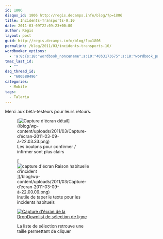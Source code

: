 ```yaml
---
id: 1806
disqus_id: 1806 http://regis.decamps.info/blog/?p=1806
title: Incidents-Transports-0.10
date: 2011-03-09T22:09:23+00:00
author: Régis
layout: post
guid: http://regis.decamps.info/blog/?p=1806
permalink: /blog/2011/03/incidents-transports-10/
wordbooker_options:
  - 'a:8:{s:18:"wordbook_noncename";s:10:"40b3173675";s:18:"wordbook_page_post";s:4:"-100";s:18:"wordbook_orandpage";s:1:"2";s:23:"wordbook_default_author";s:1:"1";s:23:"wordbook_extract_length";s:3:"256";s:19:"wordbook_actionlink";s:3:"300";s:18:"wordbook_attribute";s:0:"";s:29:"wordbooker_status_update_text";s:33:"New blog post :  %title% - %link%";}'
tmac_last_id:
  - ""
dsq_thread_id:
  - "600589496"
categories:
  - Mobile
tags:
  - Talaria
---
```

Merci aux bêta-testeurs pour leurs retours.
  
<figure id="attachment_1808" style="width: 241px" class="wp-caption alignnone">[<img src="/blog/wp-content/uploads/2011/03/Capture-d’écran-2011-03-09-à-22.03.33-241x350.png" alt="Capture d&#039;écran détail" title="Détails d&#039;un incident" width="241" height="350" class="size-medium wp-image-1808" srcset="/blog/wp-content/uploads/2011/03/Capture-d’écran-2011-03-09-à-22.03.33-241x350.png 241w, /blog/wp-content/uploads/2011/03/Capture-d’écran-2011-03-09-à-22.03.33.png 345w" sizes="(max-width: 241px) 100vw, 241px" />](/blog/wp-content/uploads/2011/03/Capture-d’écran-2011-03-09-à-22.03.33.png)<figcaption class="wp-caption-text">Les boutons pour confirmer / infirmer sont plus clairs</figcaption></figure>
  
<figure id="attachment_1807" style="width: 239px" class="wp-caption alignnone">[<img src="/blog/wp-content/uploads/2011/03/Capture-d’écran-2011-03-09-à-22.00.09-239x350.png" alt="capture d&#039;écran Raison habituelle d&#039;incident" title="Modèles de raison" width="239" height="350" class="size-medium wp-image-1807" srcset="/blog/wp-content/uploads/2011/03/Capture-d’écran-2011-03-09-à-22.00.09-239x350.png 239w, /blog/wp-content/uploads/2011/03/Capture-d’écran-2011-03-09-à-22.00.09.png 346w" sizes="(max-width: 239px) 100vw, 239px" />](/blog/wp-content/uploads/2011/03/Capture-d’écran-2011-03-09-à-22.00.09.png)<figcaption class="wp-caption-text">Inutile de taper le texte pour les incidents habituels</figcaption></figure><figure id="attachment_1809" style="width: 237px" class="wp-caption alignnone">

[<img src="/blog/wp-content/uploads/2011/03/Capture-d’écran-2011-03-09-à-22.07.28-237x350.png" alt="Capture d&#039;écran de la DropDownlist de sélection de ligne" title="Sélection de ligne" width="237" height="350" class="size-medium wp-image-1809" srcset="/blog/wp-content/uploads/2011/03/Capture-d’écran-2011-03-09-à-22.07.28-237x350.png 237w, /blog/wp-content/uploads/2011/03/Capture-d’écran-2011-03-09-à-22.07.28.png 341w" sizes="(max-width: 237px) 100vw, 237px" />](/blog/wp-content/uploads/2011/03/Capture-d’écran-2011-03-09-à-22.07.28.png)<figcaption class="wp-caption-text">La liste de sélection retrouve une taille permettant de cliquer</figcaption></figure>
